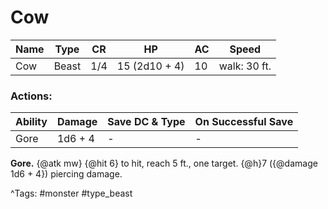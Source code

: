 # Cow

| Name | Type | CR | HP | AC | Speed |
|------|------|----|----|----|-------|
| Cow | Beast | 1/4 | 15 (2d10 + 4) | 10 | walk: 30 ft. |

### Actions:

| Ability | Damage | Save DC & Type | On Successful Save |
|---------|--------|----------------|--------------------|
| Gore | 1d6 + 4 | - | - |


**Gore.** {@atk mw} {@hit 6} to hit, reach 5 ft., one target. {@h}7 ({@damage 1d6 + 4}) piercing damage.

^Tags: #monster #type_beast